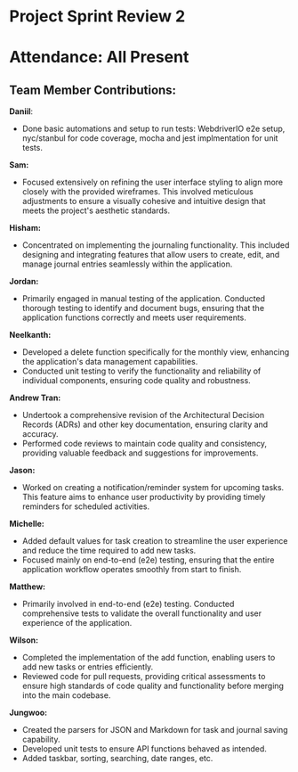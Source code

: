 # Project Sprint Review 2

# Attendance: All Present

## Team Member Contributions:

**Daniil**:

- Done basic automations and setup to run tests: WebdriverIO e2e setup, nyc/stanbul for code coverage, mocha and jest implmentation for unit tests.

**Sam:**

- Focused extensively on refining the user interface styling to align more closely with the provided wireframes. This involved meticulous adjustments to ensure a visually cohesive and intuitive design that meets the project's aesthetic standards.

**Hisham:**

- Concentrated on implementing the journaling functionality. This included designing and integrating features that allow users to create, edit, and manage journal entries seamlessly within the application.

**Jordan:**

- Primarily engaged in manual testing of the application. Conducted thorough testing to identify and document bugs, ensuring that the application functions correctly and meets user requirements.

**Neelkanth:**

- Developed a delete function specifically for the monthly view, enhancing the application's data management capabilities.
- Conducted unit testing to verify the functionality and reliability of individual components, ensuring code quality and robustness.

**Andrew Tran:**

- Undertook a comprehensive revision of the Architectural Decision Records (ADRs) and other key documentation, ensuring clarity and accuracy.
- Performed code reviews to maintain code quality and consistency, providing valuable feedback and suggestions for improvements.

**Jason:**

- Worked on creating a notification/reminder system for upcoming tasks. This feature aims to enhance user productivity by providing timely reminders for scheduled activities.

**Michelle:**

- Added default values for task creation to streamline the user experience and reduce the time required to add new tasks.
- Focused mainly on end-to-end (e2e) testing, ensuring that the entire application workflow operates smoothly from start to finish.

**Matthew:**

- Primarily involved in end-to-end (e2e) testing. Conducted comprehensive tests to validate the overall functionality and user experience of the application.

**Wilson:**

- Completed the implementation of the add function, enabling users to add new tasks or entries efficiently.
- Reviewed code for pull requests, providing critical assessments to ensure high standards of code quality and functionality before merging into the main codebase.

**Jungwoo:**

- Created the parsers for JSON and Markdown for task and journal saving capability.
- Developed unit tests to ensure API functions behaved as intended.
- Added taskbar, sorting, searching, date ranges, etc.
